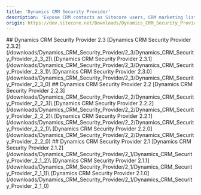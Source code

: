```yaml
---
title: 'Dynamics CRM Security Provider'
description: 'Expose CRM contacts as Sitecore users, CRM marketing lists as Sitecore roles and interact directly with Dynamics CRM.'
origin: https://dev.sitecore.net/Downloads/Dynamics_CRM_Security_Provider
---
```


<Card variant='outlineRaised' px={0} mb={8}>
<CardHeader>
## Dynamics CRM Security Provider 2.3
</CardHeader>
<CardBody>
[Dynamics CRM Security Provider 2.3.2](/downloads/Dynamics_CRM_Security_Provider/2_3/Dynamics_CRM_Security_Provider_2_3_2)\
[Dynamics CRM Security Provider 2.3.1](/downloads/Dynamics_CRM_Security_Provider/2_3/Dynamics_CRM_Security_Provider_2_3_1)\
[Dynamics CRM Security Provider 2.3.0](/downloads/Dynamics_CRM_Security_Provider/2_3/Dynamics_CRM_Security_Provider_2_3_0)
</CardBody>          
</Card>

<Card variant='outlineRaised' px={0} mb={8}>
<CardHeader>
## Dynamics CRM Security Provider 2.2
</CardHeader>
<CardBody>
[Dynamics CRM Security Provider 2.2.3](/downloads/Dynamics_CRM_Security_Provider/2_2/Dynamics_CRM_Security_Provider_2_2_3)\
[Dynamics CRM Security Provider 2.2.2](/downloads/Dynamics_CRM_Security_Provider/2_2/Dynamics_CRM_Security_Provider_2_2_2)\
[Dynamics CRM Security Provider 2.2.1](/downloads/Dynamics_CRM_Security_Provider/2_2/Dynamics_CRM_Security_Provider_2_2_1)\
[Dynamics CRM Security Provider 2.2.0](/downloads/Dynamics_CRM_Security_Provider/2_2/Dynamics_CRM_Security_Provider_2_2_0)
</CardBody>          
</Card>

<Card variant='outlineRaised' px={0} mb={8}>
<CardHeader>
## Dynamics CRM Security Provider 2.1
</CardHeader>
<CardBody>
[Dynamics CRM Security Provider 2.1.2](/downloads/Dynamics_CRM_Security_Provider/2_1/Dynamics_CRM_Security_Provider_2_1_2)\
[Dynamics CRM Security Provider 2.1.1](/downloads/Dynamics_CRM_Security_Provider/2_1/Dynamics_CRM_Security_Provider_2_1_1)\
[Dynamics CRM Security Provider 2.1.0](/downloads/Dynamics_CRM_Security_Provider/2_1/Dynamics_CRM_Security_Provider_2_1_0)
</CardBody>          
</Card>
